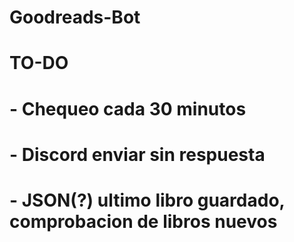 # Goodreads-Bot
#
#
#  TO-DO
#  - Chequeo cada 30 minutos
#  - Discord enviar sin respuesta
#  - JSON(?) ultimo libro guardado, comprobacion de libros nuevos
#
#
